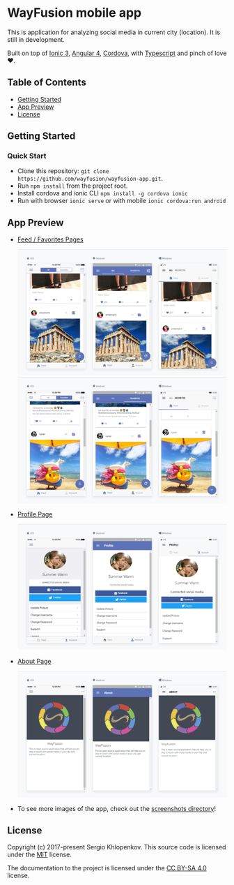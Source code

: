 # WayFusion mobile app

This is application for analyzing social media in current city (location). It is still in development.

Built on top of [Ionic 3](https://ionicframework.com/),
[Angular 4](https://angular.io/),
[Cordova](https://cordova.apache.org/),
with [Typescript](https://www.typescriptlang.org/)
and pinch of love ♥.


## Table of Contents
 - [Getting Started](#getting-started)
 - [App Preview](#app-preview)
 - [License](#license)


## Getting Started

### Quick Start

* Clone this repository: `git clone https://github.com/wayfusion/wayfusion-app.git`.
* Run `npm install` from the project root.
* Install cordova and ionic CLI `npm install -g cordova ionic`
* Run with browser `ionic serve` or with mobile `ionic cordova:run android`

## App Preview

- [Feed / Favorites Pages](https://github.com/wayfusion/wayfusion-app/blob/master/src/pages/feed/feed.html)

  <img src="resources/screenshots/FeedPage.png" alt="Feed">
  
  <img src="resources/screenshots/FavoritesPage.png" alt="Favorites">

- [Profile Page](https://github.com/wayfusion/wayfusion-app/blob/master/src/pages/account/account.html)

  <img src="resources/screenshots/ProfilePage.png" alt="Profile">

- [About Page](https://github.com/wayfusion/wayfusion-app/blob/master/src/pages/about/about.html)

  <img src="resources/screenshots/AboutPage.png" alt="About">


- To see more images of the app, check out the [screenshots directory](https://github.com/wayfusion/wayfusion-app/tree/master/resources/screenshots)!

## License

Copyright (c) 2017-present Sergio Khlopenkov. This source code is licensed under the [MIT](https://github.com/wayfusion/wayfusion-app/blob/master/LICENSE) license.

The documentation to the project is licensed under the [CC BY-SA 4.0](http://creativecommons.org/licenses/by-sa/4.0/) license.
